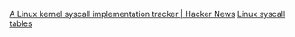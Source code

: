 
[A Linux kernel syscall implementation tracker | Hacker News](https://news.ycombinator.com/item?id=41018135)
[Linux syscall tables](https://syscalls.mebeim.net/?table=x86/64/x64/latest)
